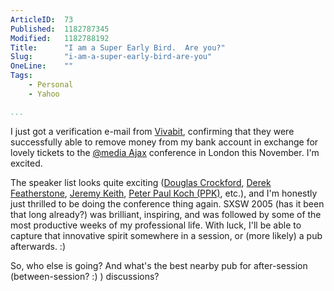 ```yaml
---
ArticleID:  73
Published:  1182787345
Modified:   1182788192
Title:      "I am a Super Early Bird.  Are you?"
Slug:       "i-am-a-super-early-bird-are-you"
OneLine:    ""
Tags:       
    - Personal
    - Yahoo

...
```

I just got a verification e-mail from [Vivabit][], confirming that they were successfully able to remove money from my bank account in exchange for lovely tickets to the [@media Ajax][conf] conference in London this November.  I'm excited.

The speaker list looks quite exciting ([Douglas Crockford][dc], [Derek Featherstone][df], [Jeremy Keith][jk], [Peter Paul Koch (PPK)][ppk], etc.), and I'm honestly just thrilled to be doing the conference thing again.  SXSW 2005 (has it been that long already?) was brilliant, inspiring, and was followed by some of the most productive weeks of my professional life.  With luck, I'll be able to capture that innovative spirit somewhere in a session, or (more likely) a pub afterwards.  :)

So, who else is going?  And what's the best nearby pub for after-session (between-session? :) ) discussions?

[vivabit]: http://www.vivabit.com/ 
[conf]: http://www.vivabit.com/atmediaAjax/ "@media Ajax | London, 19th-20th November, 2007"
[dc]: http://www.crockford.com/ "Douglas Crockford"
[df]: http://boxofchocolates.ca/ "Derek Featherstone: 'Box of Chocolates'"
[jk]: http://adactio.com/ "Jeremy Keith: 'Adactio'"
[ppk]: http://www.quirksmode.org/ "Peter Paul Koch: 'Quirksmode'"